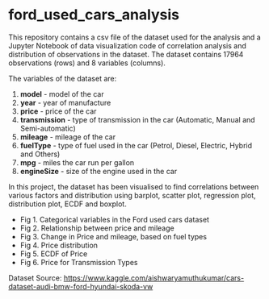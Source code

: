 # ford_used_cars_analysis

This repository contains a csv file of the dataset used for the analysis and a Jupyter Notebook of data visualization code of correlation analysis and distribution of observations in the dataset. The dataset contains 17964 observations (rows) and 8 variables (columns). 

The variables of the dataset are: 
  1. **model** - model of the car
  2. **year** - year of manufacture
  3. **price** - price of the car
  4. **transmission** - type of transmission in the car (Automatic, Manual and Semi-automatic)
  5. **mileage** - mileage of the car
  6. **fuelType** - type of fuel used in the car (Petrol, Diesel, Electric, Hybrid and Others)
  7. **mpg** - miles the car run per gallon
  8. **engineSize** - size of the engine used in the car

In this project, the dataset has been visualised to find correlations between various factors and distribution using barplot, scatter plot, regression plot, distribution plot, ECDF and boxplot.


- Fig 1. Categorical variables in the Ford used cars dataset
- Fig 2. Relationship between price and mileage
- Fig 3. Change in Price and mileage, based on fuel types
- Fig 4. Price distribution
- Fig 5. ECDF of Price
- Fig 6. Price for Transmission Types


Dataset Source: https://www.kaggle.com/aishwaryamuthukumar/cars-dataset-audi-bmw-ford-hyundai-skoda-vw
